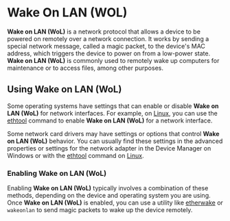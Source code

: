 # Wake On LAN (WOL)

**Wake on LAN (WoL)** is a network protocol that allows a device to be powered on remotely over a network connection. It works by sending a special network message, called a magic packet, to the device's MAC address, which triggers the device to power on from a low-power state. **Wake on LAN (WoL)** is commonly used to remotely wake up computers for maintenance or to access files, among other purposes.


## Using Wake on LAN (WoL)

Some operating systems have settings that can enable or disable **Wake on LAN (WoL)** for network interfaces. For example, on [Linux](linux.md), you can use the [ethtool](ethtool.md) command to enable **Wake on LAN (WoL)** for a network interface.

Some network card drivers may have settings or options that control **Wake on LAN (WoL)** behavior. You can usually find these settings in the advanced properties or settings for the network adapter in the Device Manager on Windows or with the [ethtool](ethtool.md) command on [Linux](linux.md).

### Enabling Wake on LAN (WoL)

Enabling **Wake on LAN (WoL)** typically involves a combination of these methods, depending on the device and operating system you are using. Once **Wake on LAN (WoL)** is enabled, you can use a utility like [etherwake](etherwake.md) or `wakeonlan` to send magic packets to wake up the device remotely.
